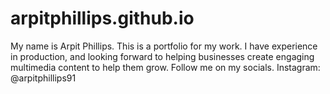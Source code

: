 # arpitphillips.github.io
My name is Arpit Phillips. This is a portfolio for my work. I have experience in production, and looking forward to helping businesses create engaging multimedia content to help them grow. Follow me on my socials. Instagram: @arpitphillips91 

